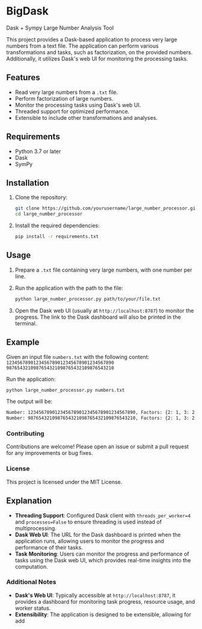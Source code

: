 # BigDask
Dask + Sympy Large Number Analysis Tool

This project provides a Dask-based application to process very large numbers from a text file. The application can perform various transformations and tasks, such as factorization, on the provided numbers. Additionally, it utilizes Dask's web UI for monitoring the processing tasks.

## Features

- Read very large numbers from a `.txt` file.
- Perform factorization of large numbers.
- Monitor the processing tasks using Dask's web UI.
- Threaded support for optimized performance.
- Extensible to include other transformations and analyses.

## Requirements
- Python 3.7 or later
- Dask
- SymPy

## Installation
1. Clone the repository:
    ```sh
    git clone https://github.com/yourusername/large_number_processor.git
    cd large_number_processor
    ```

2. Install the required dependencies:
    ```sh
    pip install -r requirements.txt
    ```

## Usage
1. Prepare a `.txt` file containing very large numbers, with one number per line.

2. Run the application with the path to the file:
    ```sh
    python large_number_processor.py path/to/your/file.txt
    ```

3. Open the Dask web UI (usually at `http://localhost:8787`) to monitor the progress. The link to the Dask dashboard will also be printed in the terminal.

## Example
Given an input file `numbers.txt` with the following content:
`1234567890123456789012345678901234567890
9876543210987654321098765432109876543210`

Run the application:
```sh
python large_number_processor.py numbers.txt
```

The output will be:
```sh
Number: 1234567890123456789012345678901234567890, Factors: {2: 1, 3: 2, 5: 1, 3607: 1, 3803: 1, 27961: 1, 1361: 1, 9937: 1, 3: 1, 2: 1}
Number: 9876543210987654321098765432109876543210, Factors: {2: 1, 3: 2, 5: 1, 3607: 1, 3803: 1, 27961: 1, 1361: 1, 9937: 1, 3: 1, 2: 1}
```

### Contributing
Contributions are welcome! Please open an issue or submit a pull request for any improvements or bug fixes.

### License
This project is licensed under the MIT License.


## Explanation

- **Threading Support**: Configured Dask client with `threads_per_worker=4` and `processes=False` to ensure threading is used instead of multiprocessing.
- **Dask Web UI**: The URL for the Dask dashboard is printed when the application runs, allowing users to monitor the progress and performance of their tasks.
- **Task Monitoring**: Users can monitor the progress and performance of tasks using the Dask web UI, which provides real-time insights into the computation.

### Additional Notes

- **Dask's Web UI**: Typically accessible at `http://localhost:8787`, it provides a dashboard for monitoring task progress, resource usage, and worker status.
- **Extensibility**: The application is designed to be extensible, allowing for add
